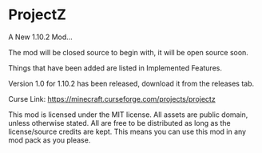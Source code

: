 ProjectZ
========

A New 1.10.2 Mod...

The mod will be closed source to begin with, it will be open source soon.

Things that have been added are listed in Implemented Features.

Version 1.0 for 1.10.2 has been released, download it from the releases tab.

Curse Link: https://minecraft.curseforge.com/projects/projectz

This mod is licensed under the MIT license. All assets are public domain, unless otherwise stated. All are free to be distributed as long as the license/source credits are kept. This means you can use this mod in any mod pack as you please.
